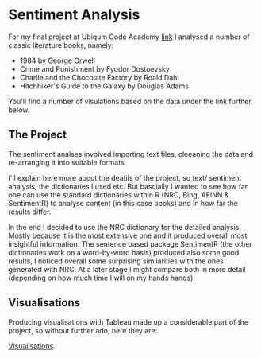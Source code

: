 # Sentiment Analysis

For my final project at Ubiqum Code Academy [link](https://goo.gl/aEmoTQ) I analysed a number of classic literature books, namely:

- 1984 by George Orwell
- Crime and Punishment by Fyodor Dostoevsky
- Charlie and the Chocolate Factory by Roald Dahl 
- Hitchhiker's Guide to the Galaxy by Douglas Adams

You'll find a number of visulations based on the data under the link further below.

## The Project

The sentiment analses involved importing text files, cleeaning the data and re-arranging it into suitable formats.

I'll explain here more about the deatils of the project, so text/ sentiment analysis, the dictionaries I used etc. But bascially I wanted to see how far one can use the standard dictionaries within R (NRC, Bing, AFINN & SentimentR) to analyse content (in this case books) and in how far the results differ.

In the end I decided to use the NRC dictionary for the detailed analysis. Mostly because it is the most extensive one and it produced overall most insightful information. The sentence based package SentimentR (the other dictionaries work on a word-by-word basis) produced also some good results, I noticed overall some surprising similarities with the ones generated with NRC. At a later stage I might compare both in more detail (depending on how much time I will on my hands hands). 

## Visualisations

Producing visualisations with Tableau made up a considerable part of the project, so without further ado, here they are:

[Visualisations](sentiments_multiple.html)
